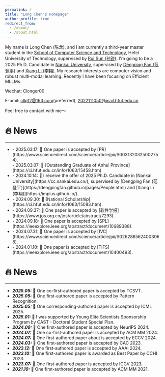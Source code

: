 ```yaml
---
permalink: /
title: "Long Chen's Homepage"
author_profile: true
redirect_from: 
  - /about/
  - /about.html
---
```


My name is Long Chen (陈龙), and I am currently a third-year master student in the [School of Computer Science and Technology](https://ci.hfut.edu.cn/), Hefei University of Technology, supervised by [Rui Sun (孙锐)](https://faculty.hfut.edu.cn/sr1/zh_CN/index.htm). I'm going to be a 2025 Ph.D. Candidate in [Nankai University](https://cc.nankai.edu.cn/), supervised by [Dengping Fan (范登平)](https://dengpingfan.github.io/pages/People.html) and [Xiang Li (李翔)](https://implus.github.io/). My research interests are computer vision and robust multi-modal learning. Recently I have been focusing on Efficient MLLMs.

Wechat: Clonger00

E-amil: cllq12@163.com(preferred), 2022111050@mail.hfut.edu.cn

Feel free to contact with me～

🔥 News
======
<hr>
<ul>
  <li>
   - 2025.03.17: 🎉 One paper is accepted by [PR](https://www.sciencedirect.com/science/article/pii/S0031320325002754).
  </li>
   - 2025.03.07: 🎉 [Outstanding Graduate of Anhui Province](https://ci.hfut.edu.cn/info/1063/15458.htm).
  <li>
   - 2024.10.14: 🎉 I receive the offer of 2025 Ph.D. Candidate in [Nankai University](https://cc.nankai.edu.cn/), supervised by [Dengping Fan (范登平)](https://dengpingfan.github.io/pages/People.html) and [Xiang Li (李翔)](https://implus.github.io/). 
  </li>
  <li>
    - 2024.09.30: 🎉 [National Scholarship](https://ci.hfut.edu.cn/info/1063/15083.htm).
  </li>
  <li>
    - 2024.09.27: 🎉 One paper is accepted by [软件学报](https://www.jos.org.cn/jos/article/abstract/7293).
  </li>
  <li>
    - 2024.09.18: 🎉 One paper is accepted by [SPL](https://ieeexplore.ieee.org/abstract/document/10689388).  
  </li>
  <li>
    - 2024.07.31: 🎉 One paper is accepted by [IVC](https://www.sciencedirect.com/science/article/pii/S0262885624003068).
  </li>
  <li>
    - 2024.01.10: 🎉 One paper is accepted by [TIFS](https://ieeexplore.ieee.org/abstract/document/10400493).
  </li>
</ul>

🔥 News
======
<hr>
<ul>
  <li>
    <strong><i>2025.05:</i></strong> 🎉 One co-first-authored paper is accepted by TCSVT.
  </li>
  <li>
    <strong><i>2025.05:</i></strong> 🎉 One first-authored paper is accepted by Pattern Recognition.
  </li>
  <li>
    <strong><i>2025.05:</i></strong> 🎉 One corresponding-authored paper is accepted by ICML 2025.
  </li>
   <li>
    <strong><i>2025.01:</i></strong> 🎉 I was supported by Young Elite Scientists Sponsorship Program by CAST - Doctoral Student Special Plan.
  </li>
   <li>
    <strong><i>2024.09:</i></strong> 🎉 One first-authored paper is accepted by NeurIPS 2024.
  </li>
     <li>
    <strong><i>2024.07:</i></strong> 🎉 One co-first-authored paper is accepted by ACM MM 2024.
  </li>
   <li>
    <strong><i>2024.07:</i></strong> 🎉 One first-authored paper about is accepted by ECCV 2024.
  </li>
   <li>
    <strong><i>2024.03:</i></strong> 🎉 One first-authored paper is accepted by CAC 2023.
  </li>
  <li>
    <strong><i>2023.12:</i></strong> 🎉 One first-authored paper is accepted by AAAI 2024.
  </li>
  <li>
    <strong><i>2023.10:</i></strong> 🎉 One first-authored paper is awarded as Best Paper by CCHI 2023.
  </li>
  <li>
    <strong><i>2023.07:</i></strong> 🎉 One first-authored paper is accepted by ICCV 2023.
  </li>
  <li>
    <strong><i>2021.10:</i></strong> 🎉 One first-authored  paper is accepted by ACM MM 2021.
  </li>
</ul>
